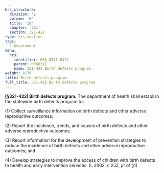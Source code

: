 ```yaml
---
hrs_structure:
  division: '1'
  volume: '6'
  title: '19'
  chapter: '321'
  section: 321-422
type: hrs_section
tags:
  - Government
menu:
  hrs:
    identifier: HRS_0321-0422
    parent: HRS0321
    name: 321-422 Birth defects program
weight: 8170
title: Birth defects program
full_title: 321-422 Birth defects program
---
```

**[§321-422] Birth defects program.** The department of health shall establish the statewide birth defects program to:

(1) Collect surveillance information on birth defects and other adverse reproductive outcomes;

(2) Report the incidence, trends, and causes of birth defects and other adverse reproductive outcomes;

(3) Report information for the development of prevention strategies to reduce the incidence of birth defects and other adverse reproductive outcomes; and

(4) Develop strategies to improve the access of children with birth defects to health and early intervention services. [L 2002, c 252, pt of §1]